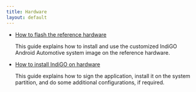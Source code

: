 ```yaml
---
title: Hardware
layout: default
---
```


- [How to flash the reference hardware](/indigo/documentation/tutorials-and-examples/hardware/flash-reference-hardware)

  This guide explains how to install and use the customized IndiGO Android Automotive system image
  on the reference hardware.

- [How to install IndiGO on hardware](/indigo/documentation/tutorials-and-examples/hardware/install-indigo-on-hardware)

  This guide explains how to sign the application, install it on the system partition, and do some
  additional configurations, if required.
